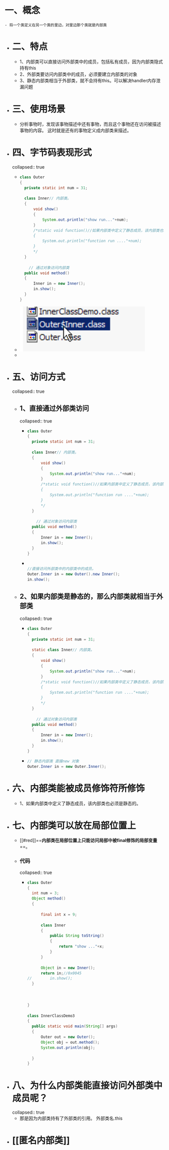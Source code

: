 # 一、概念
	- 将一个类定义在另一个类的里边，对里边那个类就是内部类
- # 二、特点
	- 1、内部类可以直接访问外部类中的成员，包括私有成员，因为内部类隐式持有this
	- 2、外部类要访问内部类中的成员，必须要建立内部类的对象
	- 3、静态内部类相当于外部类，就不会持有this。可以解决handler内存泄漏问题
- # 三、使用场景
	- 分析事物时，发现该事物描述中还有事物，而且这个事物还在访问被描述事物的内容。
	  这时就是还有的事物定义成内部类来描述。
- # 四、字节码表现形式
  collapsed:: true
	- ```java
	  class Outer
	  {
	  	private static int num = 31;
	  
	  	class Inner// 内部类。
	  	{
	  		void show()
	  		{
	  			System.out.println("show run..."+num);
	  		}
	  		/*static void function()//如果内部类中定义了静态成员，该内部类也必须是静态的。
	  		{
	  			System.out.println("function run ...."+num);
	  		}
	  		*/
	  	}
	      
	      // 通过对象访问内部类
	  	public void method()
	  	{
	  		Inner in = new Inner();
	  		in.show();
	  	}
	  }
	  ```
	- ![image.png](../assets/image_1687077790597_0.png)
	-
- # 五、访问方式
  collapsed:: true
	- ## 1、直接通过外部类访问
	  collapsed:: true
		- ```java
		  class Outer
		  {
		  	private static int num = 31;
		  
		  	class Inner// 内部类。
		  	{
		  		void show()
		  		{
		  			System.out.println("show run..."+num);
		  		}
		  		/*static void function()//如果内部类中定义了静态成员，该内部类也必须是静态的。
		  		{
		  			System.out.println("function run ...."+num);
		  		}
		  		*/
		  	}
		      
		      // 通过对象访问内部类
		  	public void method()
		  	{
		  		Inner in = new Inner();
		  		in.show();
		  	}
		  }
		  ```
		- ```java
		  
		  //直接访问外部类中的内部类中的成员。
		  Outer.Inner in = new Outer().new Inner();
		  in.show();
		  ```
	- ## 2、如果内部类是静态的，那么内部类就相当于外部类
	  collapsed:: true
		- ```java
		  class Outer
		  {
		  	private static int num = 31;
		  
		  	static class Inner// 内部类。
		  	{
		  		void show()
		  		{
		  			System.out.println("show run..."+num);
		  		}
		  		/*static void function()//如果内部类中定义了静态成员，该内部类也必须是静态的。
		  		{
		  			System.out.println("function run ...."+num);
		  		}
		  		*/
		  	}
		      
		      // 通过对象访问内部类
		  	public void method()
		  	{
		  		Inner in = new Inner();
		  		in.show();
		  	}
		  }
		  ```
		- ```java
		  // 静态内部类 直接new 对象
		  Outer.Inner in = new Outer.Inner();
		  ```
- # 六、内部类能被成员修饰符所修饰
	- 1、如果内部类中定义了静态成员，该内部类也必须是静态的。
- # 七、内部类可以放在局部位置上
	- [[#red]]==**内部类在局部位置上只能访问局部中被final修饰的局部变量**==。
	- ### 代码
	  collapsed:: true
		- ```java
		  class Outer
		  {
		  	int num = 3;
		  	Object method()
		  	{
		  
		  		final int x = 9;
		  
		  		class Inner
		  		{
		  			public String toString()
		  			{
		  				return "show ..."+x;
		  			}
		  		}
		  
		  		Object in = new Inner();
		  		return in;//0x0045
		  //		in.show();
		  	}
		  
		  
		  	
		  }
		  
		  class InnerClassDemo3 
		  {
		  	public static void main(String[] args) 
		  	{
		  		Outer out = new Outer();
		  		Object obj = out.method();
		  		System.out.println(obj);
		  
		  	}
		  }
		  ```
- # 八、为什么内部类能直接访问外部类中成员呢？
  collapsed:: true
	- 那是因为内部类持有了外部类的引用。  外部类名.this
- # [[匿名内部类]]
